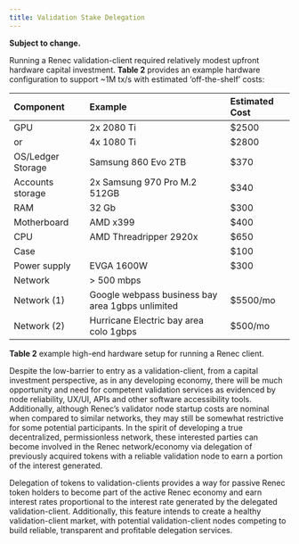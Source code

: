 ```yaml
---
title: Validation Stake Delegation
---
```


**Subject to change.**

Running a Renec validation-client required relatively modest upfront hardware capital investment. **Table 2** provides an example hardware configuration to support ~1M tx/s with estimated ‘off-the-shelf’ costs:

| Component         | Example                                          | Estimated Cost |
| :---------------- | :----------------------------------------------- | :------------- |
| GPU               | 2x 2080 Ti                                       | \$2500         |
| or                | 4x 1080 Ti                                       | \$2800         |
| OS/Ledger Storage | Samsung 860 Evo 2TB                              | \$370          |
| Accounts storage  | 2x Samsung 970 Pro M.2 512GB                     | \$340          |
| RAM               | 32 Gb                                            | \$300          |
| Motherboard       | AMD x399                                         | \$400          |
| CPU               | AMD Threadripper 2920x                           | \$650          |
| Case              |                                                  | \$100          |
| Power supply      | EVGA 1600W                                       | \$300          |
| Network           | &gt; 500 mbps                                    |                |
| Network \(1\)     | Google webpass business bay area 1gbps unlimited | \$5500/mo      |
| Network \(2\)     | Hurricane Electric bay area colo 1gbps           | \$500/mo       |

**Table 2** example high-end hardware setup for running a Renec client.

Despite the low-barrier to entry as a validation-client, from a capital investment perspective, as in any developing economy, there will be much opportunity and need for competent validation services as evidenced by node reliability, UX/UI, APIs and other software accessibility tools. Additionally, although Renec’s validator node startup costs are nominal when compared to similar networks, they may still be somewhat restrictive for some potential participants. In the spirit of developing a true decentralized, permissionless network, these interested parties can become involved in the Renec network/economy via delegation of previously acquired tokens with a reliable validation node to earn a portion of the interest generated.

Delegation of tokens to validation-clients provides a way for passive Renec token holders to become part of the active Renec economy and earn interest rates proportional to the interest rate generated by the delegated validation-client. Additionally, this feature intends to create a healthy validation-client market, with potential validation-client nodes competing to build reliable, transparent and profitable delegation services.
